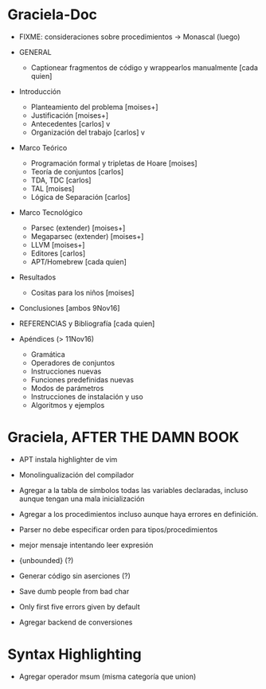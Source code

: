 # Graciela-Doc
- FIXME: consideraciones sobre procedimientos -> Monascal (luego)

- GENERAL
    - Captionear fragmentos de código y wrappearlos manualmente [cada quien]

- Introducción
    - Planteamiento del problema [moises+]
    - Justificación [moises+]
    - Antecedentes [carlos] v
    - Organización del trabajo [carlos] v

- Marco Teórico
    - Programación formal y tripletas de Hoare [moises]
    - Teoría de conjuntos [carlos]
    - TDA, TDC [carlos]
    - TAL [moises]
    - Lógica de Separación [carlos]

- Marco Tecnológico
    - Parsec (extender) [moises+]
    - Megaparsec (extender) [moises+]
    - LLVM [moises+]
    - Editores [carlos]
    - APT/Homebrew [cada quien]

- Resultados
    - Cositas para los niños [moises]

- Conclusiones [ambos 9Nov16]

- REFERENCIAS y Bibliografía [cada quien]

- Apéndices (> 11Nov16)
    - Gramática
    - Operadores de conjuntos
    - Instrucciones nuevas
    - Funciones predefinidas nuevas
    - Modos de parámetros
    - Instrucciones de instalación y uso
    - Algoritmos y ejemplos


# Graciela, AFTER THE DAMN BOOK
- APT instala highlighter de vim

- Monolingualización del compilador

- Agregar a la tabla de símbolos todas las variables declaradas, incluso aunque
  tengan una mala inicialización
- Agregar a los procedimientos incluso aunque haya errores en definición.

- Parser no debe especificar orden para tipos/procedimientos

- mejor mensaje intentando leer expresión

- {unbounded} (?)
- Generar código sin aserciones (?)

- Save dumb people from bad char

- Only first five errors given by default

- Agregar backend de conversiones

# Syntax Highlighting
- Agregar operador msum (misma categoría que union)

